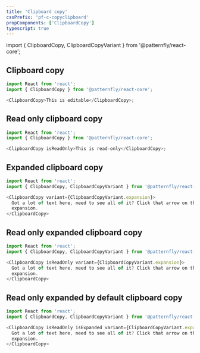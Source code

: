 ```yaml
---
title: 'Clipboard copy'
cssPrefix: 'pf-c-copyclipboard'
propComponents: ['ClipboardCopy']
typescript: true
---
```


import { ClipboardCopy, ClipboardCopyVariant } from '@patternfly/react-core';

## Clipboard copy
```js
import React from 'react';
import { ClipboardCopy } from '@patternfly/react-core';

<ClipboardCopy>This is editable</ClipboardCopy>;
```

## Read only clipboard copy
```js
import React from 'react';
import { ClipboardCopy } from '@patternfly/react-core';

<ClipboardCopy isReadOnly>This is read-only</ClipboardCopy>;
```

## Expanded clipboard copy
```js
import React from 'react';
import { ClipboardCopy, ClipboardCopyVariant } from '@patternfly/react-core';

<ClipboardCopy variant={ClipboardCopyVariant.expansion}>
  Got a lot of text here, need to see all of it? Click that arrow on the left side and check out the resulting
  expansion.
</ClipboardCopy>
```
## Read only expanded clipboard copy
```js
import React from 'react';
import { ClipboardCopy, ClipboardCopyVariant } from '@patternfly/react-core';

<ClipboardCopy isReadOnly variant={ClipboardCopyVariant.expansion}>
  Got a lot of text here, need to see all of it? Click that arrow on the left side and check out the resulting
  expansion.
</ClipboardCopy>
```

## Read only expanded by default clipboard copy
```js
import React from 'react';
import { ClipboardCopy, ClipboardCopyVariant } from '@patternfly/react-core';

<ClipboardCopy isReadOnly isExpanded variant={ClipboardCopyVariant.expansion}>
  Got a lot of text here, need to see all of it? Click that arrow on the left side and check out the resulting
  expansion.
</ClipboardCopy>
```
